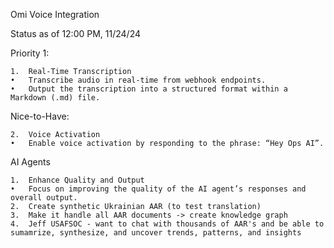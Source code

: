 Omi Voice Integration

Status as of 12:00 PM, 11/24/24

Priority 1:

	1.	Real-Time Transcription
	•	Transcribe audio in real-time from webhook endpoints.
	•	Output the transcription into a structured format within a Markdown (.md) file.

Nice-to-Have:

	2.	Voice Activation
	•	Enable voice activation by responding to the phrase: “Hey Ops AI”.

AI Agents

	1.	Enhance Quality and Output
	•	Focus on improving the quality of the AI agent’s responses and overall output.
    2.  Create synthetic Ukrainian AAR (to test translation)
    3.  Make it handle all AAR documents -> create knowledge graph
    4.  Jeff USAFSOC - want to chat with thousands of AAR's and be able to sumamrize, synthesize, and uncover trends, patterns, and insights